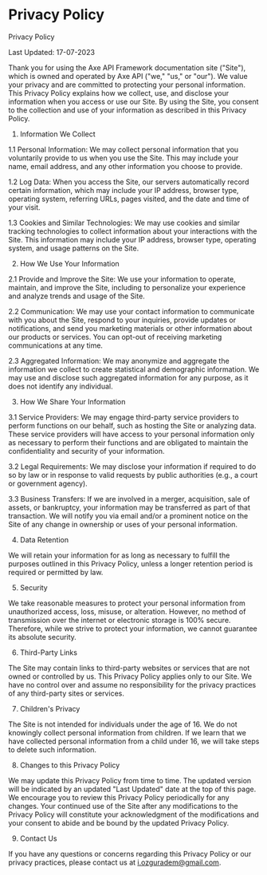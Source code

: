 # Privacy Policy

Privacy Policy

Last Updated: 17-07-2023

Thank you for using the Axe API Framework documentation site ("Site"), which is owned and operated by Axe API ("we," "us," or "our"). We value your privacy and are committed to protecting your personal information. This Privacy Policy explains how we collect, use, and disclose your information when you access or use our Site. By using the Site, you consent to the collection and use of your information as described in this Privacy Policy.

1. Information We Collect

1.1 Personal Information:
We may collect personal information that you voluntarily provide to us when you use the Site. This may include your name, email address, and any other information you choose to provide.

1.2 Log Data:
When you access the Site, our servers automatically record certain information, which may include your IP address, browser type, operating system, referring URLs, pages visited, and the date and time of your visit.

1.3 Cookies and Similar Technologies:
We may use cookies and similar tracking technologies to collect information about your interactions with the Site. This information may include your IP address, browser type, operating system, and usage patterns on the Site.

2. How We Use Your Information

2.1 Provide and Improve the Site:
We use your information to operate, maintain, and improve the Site, including to personalize your experience and analyze trends and usage of the Site.

2.2 Communication:
We may use your contact information to communicate with you about the Site, respond to your inquiries, provide updates or notifications, and send you marketing materials or other information about our products or services. You can opt-out of receiving marketing communications at any time.

2.3 Aggregated Information:
We may anonymize and aggregate the information we collect to create statistical and demographic information. We may use and disclose such aggregated information for any purpose, as it does not identify any individual.

3. How We Share Your Information

3.1 Service Providers:
We may engage third-party service providers to perform functions on our behalf, such as hosting the Site or analyzing data. These service providers will have access to your personal information only as necessary to perform their functions and are obligated to maintain the confidentiality and security of your information.

3.2 Legal Requirements:
We may disclose your information if required to do so by law or in response to valid requests by public authorities (e.g., a court or government agency).

3.3 Business Transfers:
If we are involved in a merger, acquisition, sale of assets, or bankruptcy, your information may be transferred as part of that transaction. We will notify you via email and/or a prominent notice on the Site of any change in ownership or uses of your personal information.

4. Data Retention

We will retain your information for as long as necessary to fulfill the purposes outlined in this Privacy Policy, unless a longer retention period is required or permitted by law.

5. Security

We take reasonable measures to protect your personal information from unauthorized access, loss, misuse, or alteration. However, no method of transmission over the internet or electronic storage is 100% secure. Therefore, while we strive to protect your information, we cannot guarantee its absolute security.

6. Third-Party Links

The Site may contain links to third-party websites or services that are not owned or controlled by us. This Privacy Policy applies only to our Site. We have no control over and assume no responsibility for the privacy practices of any third-party sites or services.

7. Children's Privacy

The Site is not intended for individuals under the age of 16. We do not knowingly collect personal information from children. If we learn that we have collected personal information from a child under 16, we will take steps to delete such information.

8. Changes to this Privacy Policy

We may update this Privacy Policy from time to time. The updated version will be indicated by an updated "Last Updated" date at the top of this page. We encourage you to review this Privacy Policy periodically for any changes. Your continued use of the Site after any modifications to the Privacy Policy will constitute your acknowledgment of the modifications and your consent to abide and be bound by the updated Privacy Policy.

9. Contact Us

If you have any questions or concerns regarding this Privacy Policy or our privacy practices, please contact us at i.ozguradem@gmail.com.
